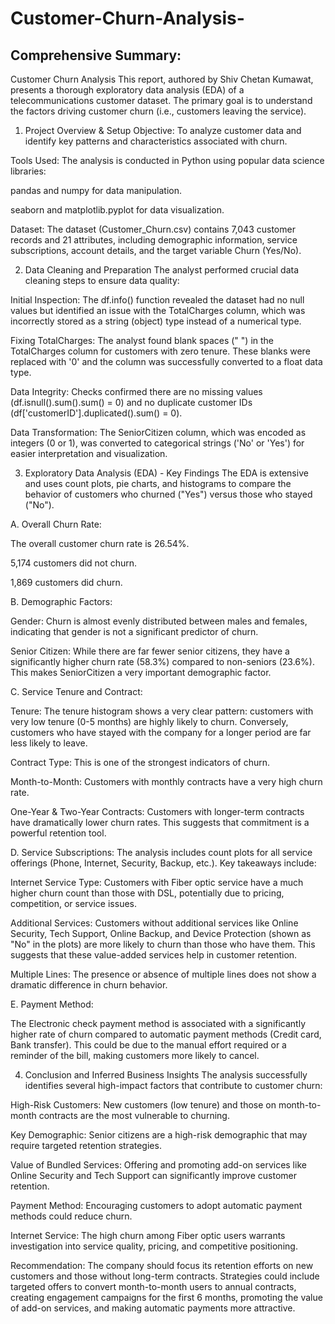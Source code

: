 # Customer-Churn-Analysis-
## Comprehensive Summary:
Customer Churn Analysis
This report, authored by Shiv Chetan Kumawat, presents a thorough exploratory data analysis (EDA) of a telecommunications customer dataset. The primary goal is to understand the factors driving customer churn (i.e., customers leaving the service).

1. Project Overview & Setup
Objective: To analyze customer data and identify key patterns and characteristics associated with churn.

Tools Used: The analysis is conducted in Python using popular data science libraries:

pandas and numpy for data manipulation.

seaborn and matplotlib.pyplot for data visualization.

Dataset: The dataset (Customer_Churn.csv) contains 7,043 customer records and 21 attributes, including demographic information, service subscriptions, account details, and the target variable Churn (Yes/No).

2. Data Cleaning and Preparation
The analyst performed crucial data cleaning steps to ensure data quality:

Initial Inspection: The df.info() function revealed the dataset had no null values but identified an issue with the TotalCharges column, which was incorrectly stored as a string (object) type instead of a numerical type.

Fixing TotalCharges: The analyst found blank spaces (" ") in the TotalCharges column for customers with zero tenure. These blanks were replaced with '0' and the column was successfully converted to a float data type.

Data Integrity: Checks confirmed there are no missing values (df.isnull().sum().sum() = 0) and no duplicate customer IDs (df['customerID'].duplicated().sum() = 0).

Data Transformation: The SeniorCitizen column, which was encoded as integers (0 or 1), was converted to categorical strings ('No' or 'Yes') for easier interpretation and visualization.

3. Exploratory Data Analysis (EDA) - Key Findings
The EDA is extensive and uses count plots, pie charts, and histograms to compare the behavior of customers who churned ("Yes") versus those who stayed ("No").

A. Overall Churn Rate:

The overall customer churn rate is 26.54%.

5,174 customers did not churn.

1,869 customers did churn.

B. Demographic Factors:

Gender: Churn is almost evenly distributed between males and females, indicating that gender is not a significant predictor of churn.

Senior Citizen: While there are far fewer senior citizens, they have a significantly higher churn rate (58.3%) compared to non-seniors (23.6%). This makes SeniorCitizen a very important demographic factor.

C. Service Tenure and Contract:

Tenure: The tenure histogram shows a very clear pattern: customers with very low tenure (0-5 months) are highly likely to churn. Conversely, customers who have stayed with the company for a longer period are far less likely to leave.

Contract Type: This is one of the strongest indicators of churn.

Month-to-Month: Customers with monthly contracts have a very high churn rate.

One-Year & Two-Year Contracts: Customers with longer-term contracts have dramatically lower churn rates. This suggests that commitment is a powerful retention tool.

D. Service Subscriptions:
The analysis includes count plots for all service offerings (Phone, Internet, Security, Backup, etc.). Key takeaways include:

Internet Service Type: Customers with Fiber optic service have a much higher churn count than those with DSL, potentially due to pricing, competition, or service issues.

Additional Services: Customers without additional services like Online Security, Tech Support, Online Backup, and Device Protection (shown as "No" in the plots) are more likely to churn than those who have them. This suggests that these value-added services help in customer retention.

Multiple Lines: The presence or absence of multiple lines does not show a dramatic difference in churn behavior.

E. Payment Method:

The Electronic check payment method is associated with a significantly higher rate of churn compared to automatic payment methods (Credit card, Bank transfer). This could be due to the manual effort required or a reminder of the bill, making customers more likely to cancel.

4. Conclusion and Inferred Business Insights
The analysis successfully identifies several high-impact factors that contribute to customer churn:

High-Risk Customers: New customers (low tenure) and those on month-to-month contracts are the most vulnerable to churning.

Key Demographic: Senior citizens are a high-risk demographic that may require targeted retention strategies.

Value of Bundled Services: Offering and promoting add-on services like Online Security and Tech Support can significantly improve customer retention.

Payment Method: Encouraging customers to adopt automatic payment methods could reduce churn.

Internet Service: The high churn among Fiber optic users warrants investigation into service quality, pricing, and competitive positioning.

Recommendation: The company should focus its retention efforts on new customers and those without long-term contracts. Strategies could include targeted offers to convert month-to-month users to annual contracts, creating engagement campaigns for the first 6 months, promoting the value of add-on services, and making automatic payments more attractive.

